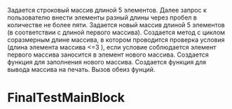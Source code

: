 Задается строковый массив длиной 5 элементов. Далее запрос к пользователю внести элементы разный длины через пробел в количестве не более пяти.
Задается новый массив длиной 5 элементов (в соответствии с длиной первого массива).
Создается метод с циклом соразмерным длине массива, в котором проводится проверка условия (длина элемента массива <=3 ), если условие соблюдается элемент первого массива заносится в элемент нового массива. 
Создается функция для заполнения нового массива.
Создается функция для вывода массива на печать.
Вызов обеиз фунций.


# FinalTestMainBlock
